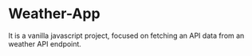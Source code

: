 # Weather-App

It is a vanilla javascript project, focused on fetching an API data from an weather API endpoint.
